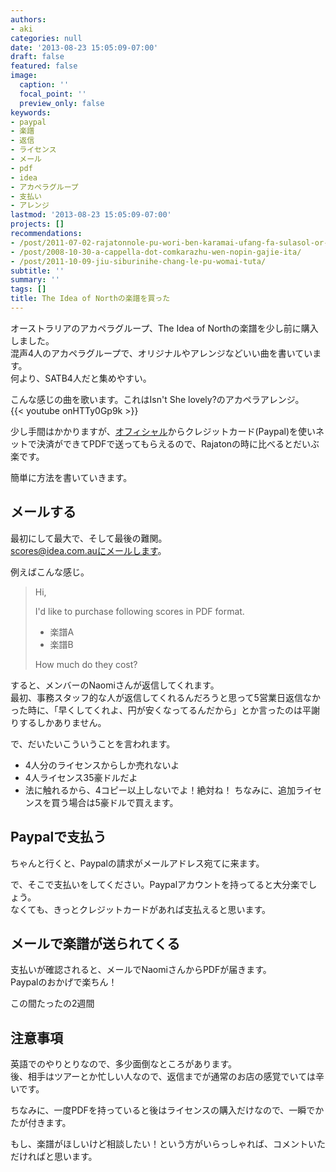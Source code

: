 ```yaml
---
authors:
- aki
categories: null
date: '2013-08-23 15:05:09-07:00'
draft: false
featured: false
image:
  caption: ''
  focal_point: ''
  preview_only: false
keywords:
- paypal
- 楽譜
- 返信
- ライセンス
- メール
- pdf
- idea
- アカペラグループ
- 支払い
- アレンジ
lastmod: '2013-08-23 15:05:09-07:00'
projects: []
recommendations:
- /post/2011-07-02-rajatonnole-pu-wori-ben-karamai-ufang-fa-sulasol-or-akaperacun-nocdwu-san/
- /post/2008-10-30-a-cappella-dot-comkarazhu-wen-nopin-gajie-ita/
- /post/2011-10-09-jiu-siburinihe-chang-le-pu-womai-tuta/
subtitle: ''
summary: ''
tags: []
title: The Idea of Northの楽譜を買った
---
```


オーストラリアのアカペラグループ、The Idea of Northの楽譜を少し前に購入しました。  
混声4人のアカペラグループで、オリジナルやアレンジなどいい曲を書いています。  
何より、SATB4人だと集めやすい。

こんな感じの曲を歌います。これはIsn't She lovely?のアカペラアレンジ。  
{{< youtube onHTTy0Gp9k >}}

少し手間はかかりますが、[オフィシャル](http://www.idea.com.au/our_music/scores)からクレジットカード(Paypal)を使いネットで決済ができてPDFで送ってもらえるので、Rajatonの時に比べるとだいぶ楽です。

簡単に方法を書いていきます。

## メールする
最初にして最大で、そして最後の難関。  
scores@idea.com.auにメールします。

例えばこんな感じ。

> Hi,
> 
> I'd like to purchase following scores in PDF format.
> 
> - 楽譜A
> - 楽譜B
> 
> How much do they cost?

すると、メンバーのNaomiさんが返信してくれます。  
最初、事務スタッフ的な人が返信してくれるんだろうと思って5営業日返信なかった時に、「早くしてくれよ、円が安くなってるんだから」とか言ったのは平謝りするしかありません。

で、だいたいこういうことを言われます。

- 4人分のライセンスからしか売れないよ
- 4人ライセンス35豪ドルだよ
- 法に触れるから、4コピー以上しないでよ！絶対ね！
ちなみに、追加ライセンスを買う場合は5豪ドルで買えます。
## Paypalで支払う
ちゃんと行くと、Paypalの請求がメールアドレス宛てに来ます。

で、そこで支払いをしてください。Paypalアカウントを持ってると大分楽でしょう。  
なくても、きっとクレジットカードがあれば支払えると思います。

## メールで楽譜が送られてくる
支払いが確認されると、メールでNaomiさんからPDFが届きます。  
Paypalのおかげで楽ちん！

この間たったの2週間

## 注意事項
英語でのやりとりなので、多少面倒なところがあります。  
後、相手はツアーとか忙しい人なので、返信までが通常のお店の感覚でいては辛いです。

ちなみに、一度PDFを持っていると後はライセンスの購入だけなので、一瞬でかたが付きます。

もし、楽譜がほしいけど相談したい！という方がいらっしゃれば、コメントいただければと思います。